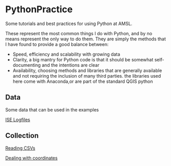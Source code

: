# PythonPractice
Some tutorials and best practices for using Python at AMSL.

These represent the most common things I do with Python, and by no means represent the only way to do them.
They are simply the methods that I have found to provide a good balance between:

- Speed, efficiency and scalability with growing data
- Clarity, a big mantry for Python code is that it should be somewhat self-documenting and the intentions are clear
- Availability, choosing methods and libraries that are generally available and not requiring the inclusion of many third parties. the libraries used here come with Anaconda,or are part of the standard QGIS python

## Data
Some data that can be used in the examples

[ISE Logfiles](https://github.com/AUVPeter/PythonPractice/tree/main/logfiles)

## Collection

[Reading CSVs](https://github.com/AUVPeter/PythonPractice/tree/main/reading_csv)

[Dealing with coordinates](https://github.com/AUVPeter/PythonPractice/tree/main/dealing_with_coordinates)
